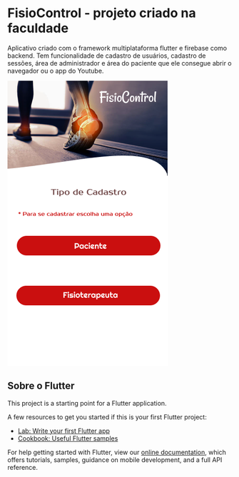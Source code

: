 # FisioControl - projeto criado na faculdade

Aplicativo criado com o framework multiplataforma flutter e firebase como backend.
Tem funcionalidade de cadastro de usuários, cadastro de sessões, área de administrador e área do paciente que ele consegue abrir o navegador ou o app do Youtube.


<img src="https://github.com/gisesonia/gisesonia.github.io/blob/main/Tela_Cadastro.png"/>

## Sobre o Flutter

This project is a starting point for a Flutter application.

A few resources to get you started if this is your first Flutter project:

- [Lab: Write your first Flutter app](https://flutter.dev/docs/get-started/codelab)
- [Cookbook: Useful Flutter samples](https://flutter.dev/docs/cookbook)

For help getting started with Flutter, view our
[online documentation](https://flutter.dev/docs), which offers tutorials,
samples, guidance on mobile development, and a full API reference.
